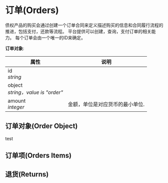 # 订单(Orders)

债权产品的购买会通过创建一个订单合同来定义描述购买的信息和合同履行流程的推进，包括支付，还款等流程。 平台提供可以创建，查询，支付订单的相关能力。 每个订单会由一个唯一的ID来确定。 

__订单对象__:

属性 | 说明
---------- | -------
id<br/><em>string</em> | 
object<br/><em>string，value is "order"</em> | 
amount<br/><em>integer</em> |  金额，单位是对应货币的最小单位.
 

## 订单对象(Order Object)

test

## 订单项(Orders Items)

## 退货(Returns)
